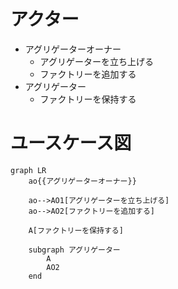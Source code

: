 # アクター

- アグリゲーターオーナー
  - アグリゲーターを立ち上げる
  - ファクトリーを追加する
- アグリゲーター
  - ファクトリーを保持する

# ユースケース図

```mermaid
graph LR
    ao{{アグリゲーターオーナー}}

    ao-->AO1[アグリゲーターを立ち上げる]
    ao-->AO2[ファクトリーを追加する]

    A[ファクトリーを保持する]

    subgraph アグリゲーター
        A
        AO2
    end
```

